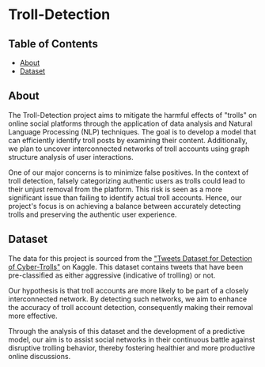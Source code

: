 # Troll-Detection

## Table of Contents
- [About](#about)
- [Dataset](#dataset)

## About

The Troll-Detection project aims to mitigate the harmful effects of "trolls" on online social platforms through the application of data analysis and Natural Language Processing (NLP) techniques. The goal is to develop a model that can efficiently identify troll posts by examining their content. Additionally, we plan to uncover interconnected networks of troll accounts using graph structure analysis of user interactions.

One of our major concerns is to minimize false positives. In the context of troll detection, falsely categorizing authentic users as trolls could lead to their unjust removal from the platform. This risk is seen as a more significant issue than failing to identify actual troll accounts. Hence, our project's focus is on achieving a balance between accurately detecting trolls and preserving the authentic user experience.

## Dataset

The data for this project is sourced from the ["Tweets Dataset for Detection of Cyber-Trolls"](https://www.kaggle.com/datasets/dataturks/dataset-for-detection-of-cybertrolls) on Kaggle. This dataset contains tweets that have been pre-classified as either aggressive (indicative of trolling) or not.

Our hypothesis is that troll accounts are more likely to be part of a closely interconnected network. By detecting such networks, we aim to enhance the accuracy of troll account detection, consequently making their removal more effective.

Through the analysis of this dataset and the development of a predictive model, our aim is to assist social networks in their continuous battle against disruptive trolling behavior, thereby fostering healthier and more productive online discussions.
